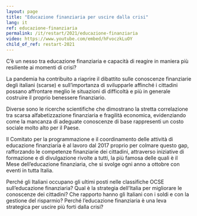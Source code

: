 ```yaml
---
layout: page
title: "Educazione finanziaria per uscire dalla crisi"
lang: it
ref: educazione-finanziaria
permalink: /it/restart/2021/educazione-finanziaria
video: https://www.youtube.com/embed/hFvoczkLuOY
child_of_ref: restart-2021
---
```


C’è un nesso tra educazione finanziaria e capacità di reagire in maniera più resiliente ai momenti di crisi?

La pandemia ha contribuito a riaprire il dibattito sulle conoscenze finanziarie degli italiani (scarse) e sull’importanza di svilupparle affinché i cittadini possano affrontare meglio le situazioni di difficoltà e più in generale costruire il proprio benessere finanziario.

Diverse sono le ricerche scientifiche che dimostrano la stretta correlazione tra scarsa alfabetizzazione finanziaria e fragilità economica, evidenziando come la mancanza di adeguate conoscenze di base rappresenti un costo sociale molto alto per il Paese.

Il Comitato per la programmazione e il coordinamento delle attività di educazione finanziaria è al lavoro dal 2017 proprio per colmare questo gap, rafforzando le competenze finanziarie dei cittadini, attraverso iniziative di formazione e di divulgazione rivolte a tutti, la più famosa delle quali è il Mese dell’educazione finanziaria, che si svolge ogni anno a ottobre con eventi in tutta Italia.

Perché gli Italiani occupano gli ultimi posti nelle classifiche OCSE sull’educazione finanziaria? Qual è la strategia dell’Italia per migliorare le conoscenze dei cittadini? Che rapporto hanno gli Italiani con i soldi e con la gestione del risparmio? Perché l’educazione finanziaria è una leva strategica per uscire più forti dalla crisi?
